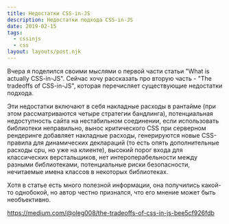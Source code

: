 ```yaml
---
title: Недостатки CSS-in-JS
description: Недостатки подхода CSS-in-JS
date: 2019-02-15
tags:
  - cssinjs
  - css
layout: layouts/post.njk
---
```

Вчера я поделился своими мыслями о первой части статьи "What is actually CSS-in-JS". Сейчас хочу рассказать про вторую часть - "The tradeoffs of CSS-in-JS", которая перечисляет существующие недостатки подхода.

Эти недостатки включают в себя накладные расходы в рантайме (при этом рассматриваются четыре стратегии бандлинга), потенциальная недоступность сайта на нестабильном соединении, если использовать библиотеки неправильно, вынос критического CSS при серверном рендеринге добавляет накладные расходы, генерируются новые CSS-правила для динамических деклараций (то есть опять дополнительные расходы cpu, но уже на клиенте), высокий порог входа для классических верстальщиков, нет интероперабельности между разными библиотеками, потенциальные риски безопасности, нечитаемые имена классов в некоторых библиотеках.

Хотя в статье есть много полезной информации, она получились какой-то однобокой, но автор честно признался, что его мнение может быть необъективно.

https://medium.com/@oleg008/the-tradeoffs-of-css-in-js-bee5cf926fdb 
